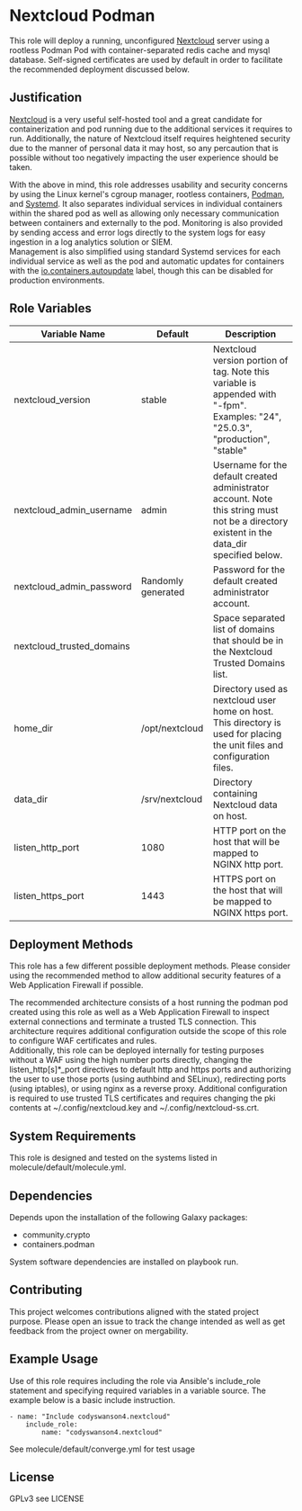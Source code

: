 # Nextcloud Podman

This role will deploy a running, unconfigured [Nextcloud](https://nextcloud.com/) server using a rootless Podman Pod with container-separated redis cache and mysql database. Self-signed certificates are used by default in order to facilitate the recommended deployment discussed below.

## Justification

[Nextcloud](https://nextcloud.com/) is a very useful self-hosted tool and a great candidate for containerization and pod running due to the additional services it requires to run. Additionally, the nature of Nextcloud itself requires heightened security due to the manner of personal data it may host, so any percaution that is possible without too negatively impacting the user experience should be taken.

With the above in mind, this role addresses usability and security concerns by using the Linux kernel's cgroup manager, rootless containers, [Podman](https://podman.io/), and [Systemd](https://systemd.io). It also separates individual services in individual containers within the shared pod as well as allowing only necessary communication between containers and externally to the pod. Monitoring is also provided by sending access and error logs directly to the system logs for easy ingestion in a log analytics solution or SIEM.  
Management is also simplified using standard Systemd services for each individual service as well as the pod and automatic updates for containers with the [io.containers.autoupdate](https://docs.podman.io/en/latest/markdown/podman-auto-update.1.html) label, though this can be disabled for production environments.  

## Role Variables

| Variable Name | Default | Description |
| ------------------------- | ------------------------- | -------------------------------------------------- |
| nextcloud_version | stable | Nextcloud version portion of tag. Note this variable is appended with "-fpm". Examples: "24", "25.0.3", "production", "stable" |
| nextcloud_admin_username | admin | Username for the default created administrator account. Note this string must not be a directory existent in the data_dir specified below. |
| nextcloud_admin_password | Randomly generated | Password for the default created administrator account. |
| nextcloud_trusted_domains | | Space separated list of domains that should be in the Nextcloud Trusted Domains list. |
| home_dir | /opt/nextcloud | Directory used as nextcloud user home on host. This directory is used for placing the unit files and configuration files. |
| data_dir | /srv/nextcloud | Directory containing Nextcloud data on host. |
| listen_http_port | 1080 | HTTP port on the host that will be mapped to NGINX http port. |
| listen_https_port | 1443 | HTTPS port on the host that will be mapped to NGINX https port. |

## Deployment Methods

This role has a few different possible deployment methods. Please consider using the recommended method to allow additional security features of a Web Application Firewall if possible.  

The recommended architecture consists of a host running the podman pod created using this role as well as a Web Application Firewall to inspect external connections and terminate a trusted TLS connection. This architecture requires additional configuration outside the scope of this role to configure WAF certificates and rules.  
Additionally, this role can be deployed internally for testing purposes without a WAF using the high number ports directly, changing the listen_http\[s\]\*_port directives to default http and https ports and authorizing the user to use those ports (using authbind and SELinux), redirecting ports (using iptables), or using nginx as a reverse proxy. Additional configuration is required to use trusted TLS certificates and requires changing the pki contents at ~/.config/nextcloud.key and ~/.config/nextcloud-ss.crt.

## System Requirements

This role is designed and tested on the systems listed in molecule/default/molecule.yml.

## Dependencies

Depends upon the installation of the following Galaxy packages:
- community.crypto
- containers.podman

System software dependencies are installed on playbook run.

## Contributing

This project welcomes contributions aligned with the stated project purpose. Please open an issue to track the change intended as well as get feedback from the project owner on mergability.

## Example Usage

Use of this role requires including the role via Ansible's include_role statement and specifying required variables in a variable source. The example below is a basic include instruction.
```
- name: "Include codyswanson4.nextcloud"
    include_role:
        name: "codyswanson4.nextcloud"
```
See molecule/default/converge.yml for test usage

## License

GPLv3 see LICENSE
